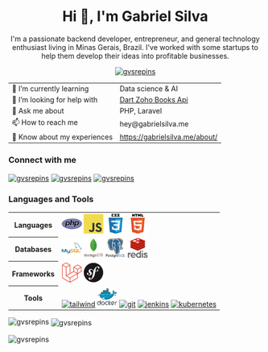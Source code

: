 <h1 align="center">Hi 👋, I'm Gabriel Silva</h1>
<p align="center">I'm a passionate backend developer, entrepreneur, and general technology enthusiast living in Minas Gerais, Brazil. I've worked with some startups to help them develop their ideas into profitable businesses.</p>

<p align="center"> <a href="https://github.com/ryo-ma/github-profile-trophy"><img src="https://github-profile-trophy.vercel.app/?username=gvsrepins&column=4&margin-w=15&margin-h=15&theme=dracula" alt="gvsrepins" /></a> </p>

<table>
  <tr>
    <td>🌱 I’m currently learning</td>
    <td>Data science & AI</td>
  </tr>
  <tr>
    <td>🤝 I’m looking for help with</td>
    <td><a href="https://github.com/gvsrepins/zohobooksapi/">Dart Zoho Books Api</a></td>
  </tr>
  <tr>
    <td>💬 Ask me about</td>
    <td>PHP, Laravel</td>
  </tr>
  <tr>
    <td>📫 How to reach me</td>
    <td>hey@gabrielsilva.me</td>
  </tr>
  <tr>
    <td>📄 Know about my experiences</td>
    <td><a href="https://gabrielsilva.me/about/">https://gabrielsilva.me/about/</a></td>
  </tr>
</table>

### Connect with me

<p align="left">
<a href="https://twitter.com/gvsrepins" target="blank"><img align="center" src="https://raw.githubusercontent.com/rahuldkjain/github-profile-readme-generator/master/src/images/icons/Social/twitter.svg" alt="gvsrepins" height="30" width="40" /></a>
<a href="https://linkedin.com/in/gvsrepins" target="blank"><img align="center" src="https://raw.githubusercontent.com/rahuldkjain/github-profile-readme-generator/master/src/images/icons/Social/linked-in-alt.svg" alt="gvsrepins" height="30" width="40" /></a>
<a href="https://stackoverflow.com/users/gvsrepins" target="blank"><img align="center" src="https://raw.githubusercontent.com/rahuldkjain/github-profile-readme-generator/master/src/images/icons/Social/stack-overflow.svg" alt="gvsrepins" height="30" width="40" /></a>
</p>

### Languages and Tools

<table>
  <tr>
    <th>Languages</th>
    <td>
      <a href="https://www.php.net" target="_blank" rel="noreferrer"> <img src="https://raw.githubusercontent.com/devicons/devicon/master/icons/php/php-original.svg" alt="php" width="40" height="40"/></a> 
      <a href="https://developer.mozilla.org/en-US/docs/Web/JavaScript" target="_blank" rel="noreferrer"> <img src="https://raw.githubusercontent.com/devicons/devicon/master/icons/javascript/javascript-original.svg" alt="javascript" width="40" height="40"/></a> 
      <a href="https://www.w3schools.com/css/" target="_blank" rel="noreferrer"> <img src="https://raw.githubusercontent.com/devicons/devicon/master/icons/css3/css3-original-wordmark.svg" alt="css3" width="40" height="40"/></a> 
      <a href="https://www.w3.org/html/" target="_blank" rel="noreferrer"> <img src="https://raw.githubusercontent.com/devicons/devicon/master/icons/html5/html5-original-wordmark.svg" alt="html5" width="40" height="40"/></a> 
    </td>
  </tr>
  <tr>
    <th>Databases</th>
    <td>
      <a href="https://www.mysql.com/" target="_blank" rel="noreferrer"> <img src="https://raw.githubusercontent.com/devicons/devicon/master/icons/mysql/mysql-original-wordmark.svg" alt="mysql" width="40" height="40"/></a> 
      <a href="https://www.mongodb.com/" target="_blank" rel="noreferrer"> <img src="https://raw.githubusercontent.com/devicons/devicon/master/icons/mongodb/mongodb-original-wordmark.svg" alt="mongodb" width="40" height="40"/></a> 
      <a href="https://www.postgresql.org" target="_blank" rel="noreferrer"> <img src="https://raw.githubusercontent.com/devicons/devicon/master/icons/postgresql/postgresql-original-wordmark.svg" alt="postgresql" width="40" height="40"/></a> 
      <a href="https://redis.io" target="_blank" rel="noreferrer"> <img src="https://raw.githubusercontent.com/devicons/devicon/master/icons/redis/redis-original-wordmark.svg" alt="redis" width="40" height="40"/></a> 
    </td>
  </tr>
  <tr>
    <th>Frameworks</th>
    <td>
      <a href="https://laravel.com/" target="_blank" rel="noreferrer"> <img src="https://raw.githubusercontent.com/devicons/devicon/refs/heads/master/icons/laravel/laravel-original.svg" alt="laravel" width="40" height="40"/></a>
      <a href="https://symfony.com/" target="_blank" rel="noreferrer"> <img src="https://raw.githubusercontent.com/devicons/devicon/refs/heads/master/icons/symfony/symfony-original.svg" alt="symfony" width="40" height="40"/></a>
    </td>
  </tr>
  <tr>
    <th>Tools</th>
    <td>
      <a href="https://tailwindcss.com/" target="_blank" rel="noreferrer"> <img src="https://www.vectorlogo.zone/logos/tailwindcss/tailwindcss-icon.svg" alt="tailwind" width="40" height="40"/></a>
      <a href="https://www.docker.com/" target="_blank" rel="noreferrer"> <img src="https://raw.githubusercontent.com/devicons/devicon/master/icons/docker/docker-original-wordmark.svg" alt="docker" width="40" height="40"/></a> 
      <a href="https://git-scm.com/" target="_blank" rel="noreferrer"> <img src="https://www.vectorlogo.zone/logos/git-scm/git-scm-icon.svg" alt="git" width="40" height="40"/></a> 
      <a href="https://www.jenkins.io" target="_blank" rel="noreferrer"> <img src="https://www.vectorlogo.zone/logos/jenkins/jenkins-icon.svg" alt="jenkins" width="40" height="40"/></a> 
      <a href="https://kubernetes.io" target="_blank" rel="noreferrer"> <img src="https://www.vectorlogo.zone/logos/kubernetes/kubernetes-icon.svg" alt="kubernetes" width="40" height="40"/></a>
    </td>
  </tr>
</table>

<p><img align="left" src="https://github-readme-stats.vercel.app/api/top-langs?username=gvsrepins&show_icons=true&locale=en&layout=compact" alt="gvsrepins" /></p>

<p>&nbsp;<img align="center" src="https://github-readme-stats.vercel.app/api?username=gvsrepins&show_icons=true&locale=en" alt="gvsrepins" /></p>

<p><img align="center" src="https://github-readme-streak-stats.herokuapp.com/?user=gvsrepins" alt="gvsrepins" /></p>
